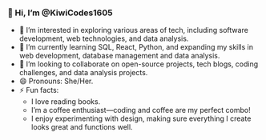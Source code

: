 ### 👋 Hi, I’m @KiwiCodes1605

- 👀 I’m interested in exploring various areas of tech, including software development, web technologies, and data analysis.
- 🌱 I’m currently learning SQL, React, Python, and expanding my skills in web development, database management and data analysis.
- 💞️ I’m looking to collaborate on open-source projects, tech blogs, coding challenges, and data analysis projects.
- 😄 Pronouns:  She/Her.
- ⚡ Fun facts:
  - I love reading books.
  - I’m a coffee enthusiast—coding and coffee are my perfect combo!
  - I enjoy experimenting with design, making sure everything I create looks great and functions well.


<!---
KiwiCodes1605/KiwiCodes1605 is a ✨ special ✨ repository because its `README.md` (this file) appears on your GitHub profile.
You can click the Preview link to take a look at your changes.
--->
